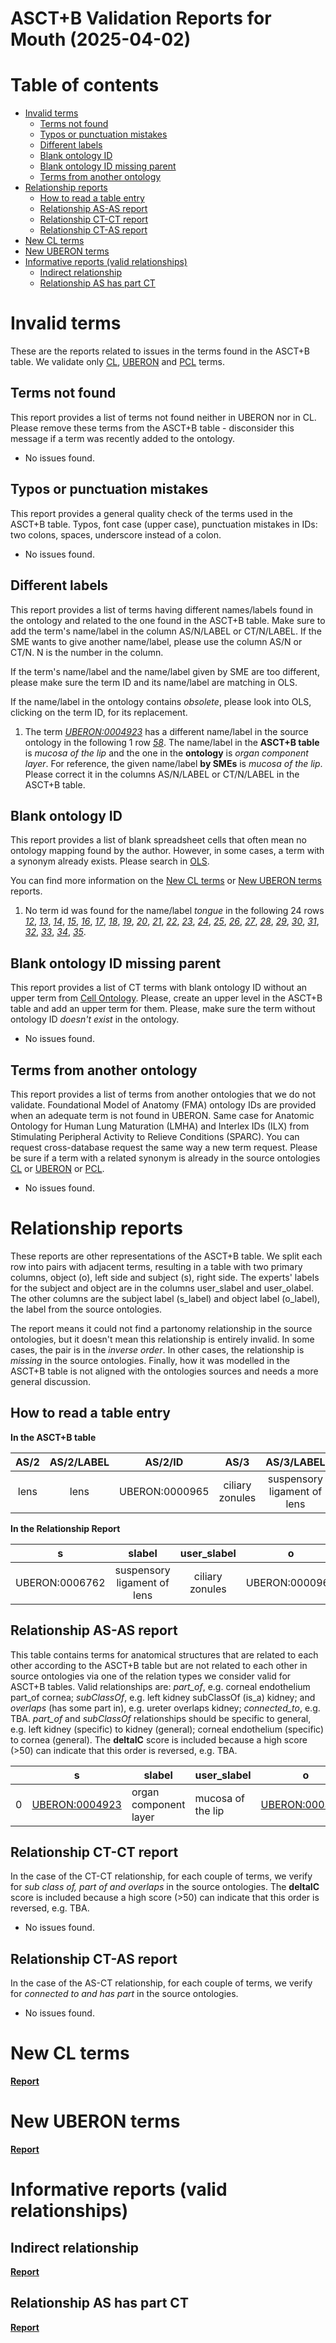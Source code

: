
ASCT+B Validation Reports for Mouth (2025-04-02)
================================================

Table of contents
=================

* [Invalid terms](#invalid-terms)
	* [Terms not found](#terms-not-found)
	* [Typos or punctuation mistakes](#typos-or-punctuation-mistakes)
	* [Different labels](#different-labels)
	* [Blank ontology ID](#blank-ontology-id)
	* [Blank ontology ID missing parent](#blank-ontology-id-missing-parent)
	* [Terms from another ontology](#terms-from-another-ontology)
* [Relationship reports](#relationship-reports)
	* [How to read a table entry](#how-to-read-a-table-entry)
	* [Relationship AS-AS report](#relationship-as-as-report)
	* [Relationship CT-CT report](#relationship-ct-ct-report)
	* [Relationship CT-AS report](#relationship-ct-as-report)
* [New CL terms](#new-cl-terms)
* [New UBERON terms](#new-uberon-terms)
* [Informative reports (valid relationships)](#informative-reports-valid-relationships)
	* [Indirect relationship](#indirect-relationship)
	* [Relationship AS has part CT](#relationship-as-has-part-ct)

# Invalid terms


These are the reports related to issues in the terms found in the ASCT+B table. We validate only [CL](https://www.ebi.ac.uk/ols4/ontologies/cl), [UBERON](https://www.ebi.ac.uk/ols4/ontologies/uberon) and [PCL](https://www.ebi.ac.uk/ols4/ontologies/pcl) terms.
## Terms not found


This report provides a list of terms not found neither in UBERON nor in CL. Please remove these terms from the ASCT+B table - disconsider this message if a term was recently added to the ontology.  
  
- No issues found.


## Typos or punctuation mistakes


This report provides a general quality check of the terms used in the ASCT+B table. Typos, font case (upper case), punctuation mistakes in IDs: two colons, spaces, underscore instead of a colon.  
  
- No issues found.


## Different labels


This report provides a list of terms having different names/labels found in the ontology and related to the one found in the ASCT+B table. Make sure to add the term's name/label in the column AS/N/LABEL or CT/N/LABEL. If the SME wants to give another name/label, please use the column AS/N or CT/N. N is the number in the column.

If the term's name/label and the name/label given by SME are too different, please make sure the term ID and its name/label are matching in OLS.

If the name/label in the ontology contains *obsolete*, please look into OLS, clicking on the term ID, for its replacement.  
  
1. The term _[UBERON:0004923](http://purl.obolibrary.org/obo/UBERON_0004923)_ has a different name/label in the source ontology in the following 1 row _[58](https://docs.google.com/spreadsheets/d/1F3AWx_miDX1i5zo7FKwmBqEHfhX34coeJqSc-qczUbY/edit#gid=1843863063&range=58:58)_. The name/label in the **ASCT+B table** is _mucosa of the lip_ and the one in the **ontology** is _organ component layer_. For reference, the given name/label **by SMEs** is _mucosa of the lip_. Please correct it in the columns AS/N/LABEL or CT/N/LABEL in the ASCT+B table.


## Blank ontology ID


This report provides a list of blank spreadsheet cells that often mean no ontology mapping found by the author. However, in some cases, a term with a synonym already exists. Please search in [OLS](https://www.ebi.ac.uk/ols4/index).

You can find more information on the [New CL terms](#new-cl-terms) or [New UBERON terms](#new-uberon-terms) reports.  
  
1. No term id was found for the name/label _tongue_ in the following 24 rows _[12](https://docs.google.com/spreadsheets/d/1F3AWx_miDX1i5zo7FKwmBqEHfhX34coeJqSc-qczUbY/edit#gid=1843863063&range=12:12)_, _[13](https://docs.google.com/spreadsheets/d/1F3AWx_miDX1i5zo7FKwmBqEHfhX34coeJqSc-qczUbY/edit#gid=1843863063&range=13:13)_, _[14](https://docs.google.com/spreadsheets/d/1F3AWx_miDX1i5zo7FKwmBqEHfhX34coeJqSc-qczUbY/edit#gid=1843863063&range=14:14)_, _[15](https://docs.google.com/spreadsheets/d/1F3AWx_miDX1i5zo7FKwmBqEHfhX34coeJqSc-qczUbY/edit#gid=1843863063&range=15:15)_, _[16](https://docs.google.com/spreadsheets/d/1F3AWx_miDX1i5zo7FKwmBqEHfhX34coeJqSc-qczUbY/edit#gid=1843863063&range=16:16)_, _[17](https://docs.google.com/spreadsheets/d/1F3AWx_miDX1i5zo7FKwmBqEHfhX34coeJqSc-qczUbY/edit#gid=1843863063&range=17:17)_, _[18](https://docs.google.com/spreadsheets/d/1F3AWx_miDX1i5zo7FKwmBqEHfhX34coeJqSc-qczUbY/edit#gid=1843863063&range=18:18)_, _[19](https://docs.google.com/spreadsheets/d/1F3AWx_miDX1i5zo7FKwmBqEHfhX34coeJqSc-qczUbY/edit#gid=1843863063&range=19:19)_, _[20](https://docs.google.com/spreadsheets/d/1F3AWx_miDX1i5zo7FKwmBqEHfhX34coeJqSc-qczUbY/edit#gid=1843863063&range=20:20)_, _[21](https://docs.google.com/spreadsheets/d/1F3AWx_miDX1i5zo7FKwmBqEHfhX34coeJqSc-qczUbY/edit#gid=1843863063&range=21:21)_, _[22](https://docs.google.com/spreadsheets/d/1F3AWx_miDX1i5zo7FKwmBqEHfhX34coeJqSc-qczUbY/edit#gid=1843863063&range=22:22)_, _[23](https://docs.google.com/spreadsheets/d/1F3AWx_miDX1i5zo7FKwmBqEHfhX34coeJqSc-qczUbY/edit#gid=1843863063&range=23:23)_, _[24](https://docs.google.com/spreadsheets/d/1F3AWx_miDX1i5zo7FKwmBqEHfhX34coeJqSc-qczUbY/edit#gid=1843863063&range=24:24)_, _[25](https://docs.google.com/spreadsheets/d/1F3AWx_miDX1i5zo7FKwmBqEHfhX34coeJqSc-qczUbY/edit#gid=1843863063&range=25:25)_, _[26](https://docs.google.com/spreadsheets/d/1F3AWx_miDX1i5zo7FKwmBqEHfhX34coeJqSc-qczUbY/edit#gid=1843863063&range=26:26)_, _[27](https://docs.google.com/spreadsheets/d/1F3AWx_miDX1i5zo7FKwmBqEHfhX34coeJqSc-qczUbY/edit#gid=1843863063&range=27:27)_, _[28](https://docs.google.com/spreadsheets/d/1F3AWx_miDX1i5zo7FKwmBqEHfhX34coeJqSc-qczUbY/edit#gid=1843863063&range=28:28)_, _[29](https://docs.google.com/spreadsheets/d/1F3AWx_miDX1i5zo7FKwmBqEHfhX34coeJqSc-qczUbY/edit#gid=1843863063&range=29:29)_, _[30](https://docs.google.com/spreadsheets/d/1F3AWx_miDX1i5zo7FKwmBqEHfhX34coeJqSc-qczUbY/edit#gid=1843863063&range=30:30)_, _[31](https://docs.google.com/spreadsheets/d/1F3AWx_miDX1i5zo7FKwmBqEHfhX34coeJqSc-qczUbY/edit#gid=1843863063&range=31:31)_, _[32](https://docs.google.com/spreadsheets/d/1F3AWx_miDX1i5zo7FKwmBqEHfhX34coeJqSc-qczUbY/edit#gid=1843863063&range=32:32)_, _[33](https://docs.google.com/spreadsheets/d/1F3AWx_miDX1i5zo7FKwmBqEHfhX34coeJqSc-qczUbY/edit#gid=1843863063&range=33:33)_, _[34](https://docs.google.com/spreadsheets/d/1F3AWx_miDX1i5zo7FKwmBqEHfhX34coeJqSc-qczUbY/edit#gid=1843863063&range=34:34)_, _[35](https://docs.google.com/spreadsheets/d/1F3AWx_miDX1i5zo7FKwmBqEHfhX34coeJqSc-qczUbY/edit#gid=1843863063&range=35:35)_.


## Blank ontology ID missing parent


This report provides a list of CT terms with blank ontology ID without an upper term from [Cell Ontology](https://www.ebi.ac.uk/ols4/ontologies/cl). Please, create an upper level in the ASCT+B table and add an upper term for them. Please, make sure the term without ontology ID _doesn't exist_ in the ontology.  
  
- No issues found.


## Terms from another ontology


This report provides a list of terms from another ontologies that we do not validate. Foundational Model of Anatomy (FMA) ontology IDs are provided when an adequate term is not found in UBERON. Same case for Anatomic Ontology for Human Lung Maturation (LMHA) and Interlex IDs (ILX) from Stimulating Peripheral Activity to Relieve Conditions (SPARC). You can request cross-database request the same way a new term request. Please be sure if a term with a related synonym is already in the source ontologies [CL](https://www.ebi.ac.uk/ols4/ontologies/cl) or [UBERON](https://www.ebi.ac.uk/ols4/ontologies/uberon) or [PCL](https://www.ebi.ac.uk/ols4/ontologies/pcl).  
  
- No issues found.


# Relationship reports


These reports are other representations of the ASCT+B table. We split each row into pairs with adjacent terms, resulting in a table with two primary columns, object (o), left side and subject (s), right side. The experts' labels for the subject and object are in the columns user_slabel and user_olabel. The other columns are the subject label (s_label) and object label (o_label), the label from the source ontologies.

The report means it could not find a partonomy relationship in the source ontologies, but it doesn't mean this relationship is entirely invalid. In some cases, the pair is in the *inverse order*. In other cases, the relationship is *missing* in the source ontologies. Finally, how it was modelled in the ASCT+B table is not aligned with the ontologies sources and needs a more general discussion.
## How to read a table entry


**In the ASCT+B table**




|AS/2|AS/2/LABEL|AS/2/ID|AS/3|AS/3/LABEL|AS/3/ID|
| :---: | :---: | :---: | :---: | :---: | :---: |
|lens|lens|UBERON:0000965|ciliary zonules|suspensory ligament of lens|UBERON:0006762|






**In the Relationship Report**




|s|slabel|user_slabel|o|olabel|user_olabel|
| :---: | :---: | :---: | :---: | :---: | :---: |
|UBERON:0006762|suspensory ligament of lens|ciliary zonules|UBERON:0000965|lens|lens|





## Relationship AS-AS report


This table contains terms for anatomical structures that are related to each other according to the ASCT+B table but are not related to each other in source ontologies via one of the relation types we consider valid for ASCT+B tables. Valid relationships are: *part_of*, e.g. corneal endothelium part_of cornea; *subClassOf*, e.g. left kidney subClassOf (is_a) kidney; and *overlaps* (has some part in), e.g. ureter overlaps kidney; *connected_to*, e.g. TBA. *part_of* and *subClassOf* relationships should be specific to general, e.g. left kidney (specific) to kidney (general); corneal endothelium (specific) to cornea (general). The **deltaIC** score is included because a high score (>50) can indicate that this order is reversed, e.g. TBA.



|    | s                                                               | slabel                | user_slabel       | o                                                               | olabel       | user_olabel   | row_number                                                                                                                |   deltaIC |
|----|-----------------------------------------------------------------|-----------------------|-------------------|-----------------------------------------------------------------|--------------|---------------|---------------------------------------------------------------------------------------------------------------------------|-----------|
|  0 | [UBERON:0004923](http://purl.obolibrary.org/obo/UBERON_0004923) | organ component layer | mucosa of the lip | [UBERON:0003729](http://purl.obolibrary.org/obo/UBERON_0003729) | mouth mucosa | mouth mucosa  | [58](https://docs.google.com/spreadsheets/d/1F3AWx_miDX1i5zo7FKwmBqEHfhX34coeJqSc-qczUbY/edit#gid=1843863063&range=58:58) |   23.0995 |




## Relationship CT-CT report


In the case of the CT-CT relationship, for each couple of terms, we verify for _sub class of, part of and overlaps_ in the source ontologies. The **deltaIC** score is included because a high score (>50) can indicate that this order is reversed, e.g. TBA.



- No issues found.






## Relationship CT-AS report


In the case of the AS-CT relationship, for each couple of terms, we verify for _connected to and has part_ in the source ontologies.



- No issues found.






# New CL terms
[**Report**](new_cl_terms_Mouth.tsv)




# New UBERON terms
[**Report**](new_uberon_terms_Mouth.tsv)




# Informative reports (valid relationships)

## Indirect relationship
[**Report**](class_Mouth_indirect_log.tsv)
## Relationship AS has part CT
[**Report**](Mouth_AS_has_part_CT_log.tsv)